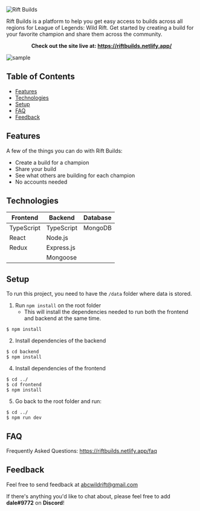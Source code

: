 <img src="https://imgur.com/GM2OlXS.png" alt="Rift Builds" title="Rift Builds"/>

<p>Rift Builds is a platform to help you get easy access to builds across all regions for League of Legends: Wild Rift. Get started by creating a build for your favorite champion and share them across the community.</p>

<p align="center"> 
  <b>
  Check out the site live at:
  <a href="https://riftbuilds.netlify.app/" target="_blank">https://riftbuilds.netlify.app/</a> 
  </b>
</p>

<img src="https://imgur.com/XIXTb2x.png" alt="sample" title="sample"/>

## Table of Contents
* [Features](#features)
* [Technologies](#technologies)
* [Setup](#setup)
* [FAQ](#faq)
* [Feedback](#feedback)

## Features
<p>A few of the things you can do with Rift Builds:</p>

* Create a build for a champion
* Share your build
* See what others are building for each champion
* No accounts needed

## Technologies
|    Frontend   |    Backend    |    Database   |
| ------------- | ------------- | ------------- |
|   TypeScript  |   TypeScript  |    MongoDB    |
|     React     |     Node.js   |
|     Redux     |   Express.js  |
|               |    Mongoose   |

## Setup

To run this project, you need to have the `/data` folder where data is stored.

1. Run `npm install` on the root folder
    * This will install the dependencies needed to run both the frontend and backend at the same time.
```
$ npm install
```
2. Install dependencies of the backend
```
$ cd backend
$ npm install
```
4. Install dependencies of the frontend
```
$ cd ../
$ cd frontend
$ npm install
```
5. Go back to the root folder and run:
```
$ cd ../
$ npm run dev
```

## FAQ

Frequently Asked Questions: https://riftbuilds.netlify.app/faq

## Feedback
<p>Feel free to send feedback at <a href="mailto:abcwildrift@gmail.com">abcwildrift@gmail.com<a/></p>

<p>If there's anything you'd like to chat about, please feel free to add <b>dale#9772</b> on <b>Discord</b>!</p>
